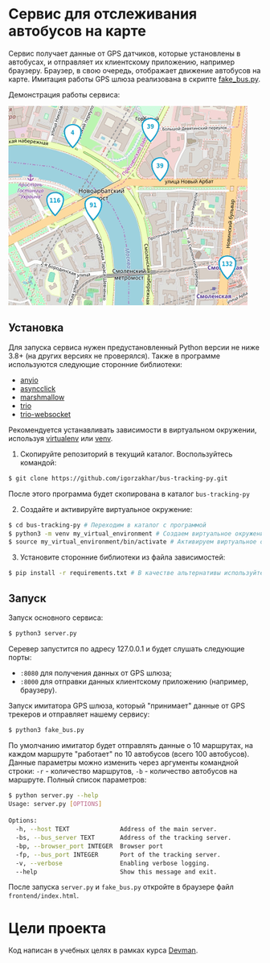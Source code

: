 # Сервис для отслеживания автобусов на карте
Сервис получает данные от GPS датчиков, которые установлены в автобусах, и отправляет их клиентскому приложению, например браузеру. Браузер, в свою очередь, отображает движение автобусов на карте. Имитация работы GPS шлюза реализована в скрипте [fake_bus.py](https://github.com/igorzakhar/bus-tracking-py/blob/main/fake_bus.py).

Демонстрация работы сервиса:

![](https://github.com/igorzakhar/bus-tracking-py/blob/main/media/buses.gif)

## Установка

Для запуска сервиса нужен предустановленный Python версии не ниже 3.8+ (на других версиях не проверялся).
Также в программе используются следующие сторонние библиотеки:
- [anyio](https://github.com/agronholm/anyio)
- [asyncclick](https://pypi.org/project/asyncclick/)
- [marshmallow](https://marshmallow.readthedocs.io/en/stable/)
- [trio](https://github.com/python-trio/trio)
- [trio-websocket](https://pypi.org/project/trio-websocket/)


Рекомендуется устанавливать зависимости в виртуальном окружении, используя [virtualenv](https://github.com/pypa/virtualenv) или [venv](https://docs.python.org/3/library/venv.html).

1. Скопируйте репозиторий в текущий каталог. Воспользуйтесь командой:
```bash
$ git clone https://github.com/igorzakhar/bus-tracking-py.git
```
После этого программа будет скопирована в каталог ```bus-tracking-py```

2. Создайте и активируйте виртуальное окружение:
```bash
$ cd bus-tracking-py # Переходим в каталог с программой
$ python3 -m venv my_virtual_environment # Создаем виртуальное окружение
$ source my_virtual_environment/bin/activate # Активируем виртуальное окружение
```

3. Установите сторонние библиотеки  из файла зависимостей:
```bash
$ pip install -r requirements.txt # В качестве альтернативы используйте pip3
```
## Запуск
Запуск основного сервиса:
```bash
$ python3 server.py
```
Серевер запустится по адресу 127.0.0.1 и будет слушать следующие порты:
- ```:8080``` для получения данных от GPS шлюза;
- ```:8000``` для отправки данных клиентскому приложению (например, браузеру).

Запуск имитатора GPS шлюза, который "принимает" данные от GPS трекеров и отправляет нашему сервису:
```bash
$ python3 fake_bus.py
```
По умолчанию имитатор будет отправлять данные о 10 маршрутах, на каждом маршруте "работает" по 10 автобусов (всего 100 автобусов). Данные параметры можно изменить через аргументы командной строки: ```-r``` - количество маршрутов, ```-b``` - количество автобусов на маршруте.
Полный список параметров:
```bash
$ python server.py --help
Usage: server.py [OPTIONS]

Options:
  -h, --host TEXT              Address of the main server.
  -bs, --bus_server TEXT       Address of the tracking server.
  -bp, --browser_port INTEGER  Browser port
  -fp, --bus_port INTEGER      Port of the tracking server.
  -v, --verbose                Enabling verbose logging.
  --help                       Show this message and exit.
```

После запуска ```server.py``` и ```fake_bus.py``` откройте в браузере файл ```frontend/index.html```.

# Цели проекта

Код написан в учебных целях в рамках курса [Devman](https://dvmn.org/modules).